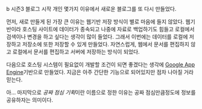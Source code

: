 b
시즌3 블로그 시작
개인
몇가지 이유에서 새로운 블로그를 또 다시 만들었다.

먼저, 새로 만들게 된 가장 큰 이유는 웹기반 저장 방식이 별로 마음에 들지 않았다.
웹기반이라 호스팅 사이트에 데이터가 종속되고 나중에 자료로 백업하기도 힘들고 로컬에서 검색이나 변경을 하고 싶다는 생각이 많이 들었다.
그래서 이번에는 데이터를 로컬에 저장하고 저장소에 또한 저장할 수 있게 만들었다.
자연스럽게, 웹에서 문서를 편집하지 않고 로컬에서 문서를 편집하고 서버에 저장하는 방식이 되었다.

다음으로 호스팅 시스템이 필요없이 개발할 조건이 되면 좋겠다는 생각에 [Google App Engine](https://developers.google.com/appengine/)기반으로 만들었다.
지금은 아주 간단한 기능으로 되어있지만 점차 나아질 거라 믿는다.

아... 마지막으로 *공짜 점심 기획*이란 이름으로 정한 이유는 공짜 점심만큼정도에 정보를 공유하자는 의미이다.